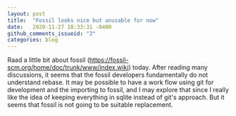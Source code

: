 ```yaml
---
layout: post
title:  "Fossil looks nice but unusable for now"
date:   2020-11-27 18:33:31 -0400
github_comments_issueid: "2"
categories: blog
---
```


Raad a little bit about fossil (https://fossil-scm.org/home/doc/trunk/www/index.wiki)
today.  After reading many discussions, it seems that the fossil developers fundamentally
do not understand rebase.  It may be possible to have a work flow using git for
development and the importing to fossil, and I may explore that since I really like
the idea of keeping everything in sqlite instead of git's approach.  But it seems
that fossil is not going to be suitable replacement.
